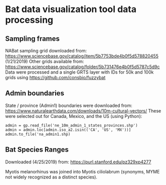 # Bat data visualization tool data processing

## Sampling frames

NABat sampling grid downloaded from: https://www.sciencebase.gov/catalog/item/5b7753bde4b0f5d578820455 (1/21/2019)
Other grids available from: https://www.sciencebase.gov/catalog/folder/5b731476e4b0f5d5787c5d9c
Data were processed and a single GRTS layer with IDs for 50k and 100k grids using https://github.com/consbio/fuzzybat

## Admin boundaries

State / province (Admin1) boundaries were downloaded from: https://www.naturalearthdata.com/downloads/10m-cultural-vectors/
These were selected out for Canada, Mexico, and the US (using Python):

```
admin = gp.read_file('ne_10m_admin_1_states_provinces.shp')
admin = admin.loc[admin.iso_a2.isin(('CA', 'US', 'MX'))]
admin.to_file('na_admin1.shp)
```

## Bat Species Ranges

Downloaded (4/25/2019) from: https://purl.stanford.edu/pz329xp4277

Myotis melanorhinus was joined into Myotis ciliolabrum (synonyms, MYME not widely recognized as a distinct species).
